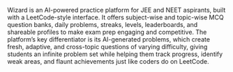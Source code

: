 Wizard is an AI-powered practice platform for JEE and NEET aspirants, built with a LeetCode-style interface. It offers subject-wise and topic-wise MCQ question banks, daily problems, streaks, levels, leaderboards, and shareable profiles to make exam prep engaging and competitive. The platform’s key differentiator is its AI-generated problems, which create fresh, adaptive, and cross-topic questions of varying difficulty, giving students an infinite problem set while helping them track progress, identify weak areas, and flaunt achievements just like coders do on LeetCode.